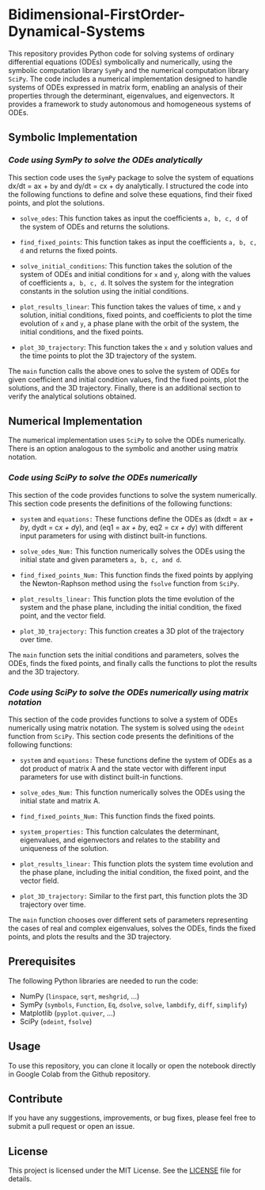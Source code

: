 # Bidimensional-FirstOrder-Dynamical-Systems

This repository provides Python code for solving systems of ordinary differential equations (ODEs) symbolically and numerically, using the symbolic computation library `SymPy` and the numerical computation library `SciPy`. The code includes a numerical implementation designed to handle systems of ODEs expressed in matrix form, enabling an analysis of their properties through the determinant, eigenvalues, and eigenvectors. It provides a framework to study autonomous and homogeneous systems of ODEs.

## **Symbolic Implementation**

### *Code using SymPy to solve the ODEs analytically*

This section code uses the `SymPy` package to solve the system of equations dx/dt = ax + by and dy/dt = cx + dy analytically. I structured the code into the following functions to define and solve these equations, find their fixed points, and plot the solutions.

- `solve_odes`: This function takes as input the coefficients `a, b, c, d` of the system of ODEs and returns the solutions.

- `find_fixed_points`: This function takes as input the coefficients `a, b, c, d` and returns the fixed points.

- `solve_initial_conditions`: This function takes the solution of the system of ODEs and initial conditions for `x` and `y`, along with the values of coefficients `a, b, c, d`. It solves the system for the integration constants in the solution using the initial conditions.

- `plot_results_linear`: This function takes the values of time, `x` and `y` solution, initial conditions, fixed points, and coefficients to plot the time evolution of `x` and `y`, a phase plane with the orbit of the system, the initial conditions, and the fixed points.

- `plot_3D_trajectory`: This function takes the `x` and `y` solution values and the time points to plot the 3D trajectory of the system.

The `main` function calls the above ones to solve the system of ODEs for given coefficient and initial condition values, find the fixed points, plot the solutions, and the 3D trajectory. Finally, there is an additional section to verify the analytical solutions obtained.

## **Numerical Implementation**

The numerical implementation uses `SciPy` to solve the ODEs numerically. There is an option analogous to the symbolic and another using matrix notation.

### *Code using SciPy to solve the ODEs numerically*

This section of the code provides functions to solve the system numerically. This section code presents the definitions of the following functions:

- `system` and `equations:`  These functions define the ODEs as (dxdt = a*x + b*y, dydt = c*x + d*y), and (eq1 = a*x + b*y, eq2 = c*x + d*y) with different input parameters for using with distinct built-in functions.

- `solve_odes_Num:` This function numerically solves the ODEs using the initial state and given parameters `a, b, c, and d`.

- `find_fixed_points_Num:` This function finds the fixed points by applying the Newton-Raphson method using the `fsolve` function from `SciPy`.

- `plot_results_linear:` This function plots the time evolution of the system and the phase plane, including the initial condition, the fixed point, and the vector field.

- `plot_3D_trajectory:` This function creates a 3D plot of the trajectory over time.

The `main` function sets the initial conditions and parameters, solves the ODEs, finds the fixed points, and finally calls the functions to plot the results and the 3D trajectory.

### *Code using SciPy to solve the ODEs numerically using matrix notation*

This section of the code provides functions to solve a system of ODEs numerically using matrix notation. The system is solved using the `odeint` function from `SciPy`. This section code presents the definitions of the following functions:

- `system` and `equations:`  These functions define the system of ODEs as a dot product of matrix A and the state vector with different input parameters for use with distinct built-in functions.

- `solve_odes_Num:` This function numerically solves the ODEs using the initial state and matrix A.

- `find_fixed_points_Num:` This function finds the fixed points.

- `system_properties:` This function calculates the determinant,  eigenvalues, and eigenvectors and relates to the stability and uniqueness of the solution.

- `plot_results_linear:` This function plots the system time evolution and the phase plane, including the initial condition, the fixed point, and the vector field.

- `plot_3D_trajectory:` Similar to the first part, this function plots the 3D trajectory over time.

The `main` function chooses over different sets of parameters representing the cases of real and complex eigenvalues, solves the ODEs, finds the fixed points, and plots the results and the 3D trajectory.

## Prerequisites

The following Python libraries are needed to run the code:

- NumPy (`linspace`, `sqrt`, `meshgrid`, ...)
- SymPy (`symbols`, `Function`, `Eq`, `dsolve`, `solve`, `lambdify`, `diff`, `simplify`)
- Matplotlib (`pyplot.quiver`, ...)
- SciPy (`odeint`, `fsolve`)

## Usage

To use this repository, you can clone it locally or open the notebook directly in Google Colab from the Github repository.

## Contribute

If you have any suggestions, improvements, or bug fixes, please feel free to submit a pull request or open an issue.

## License

This project is licensed under the MIT License. See the [LICENSE](LICENSE) file for details.
